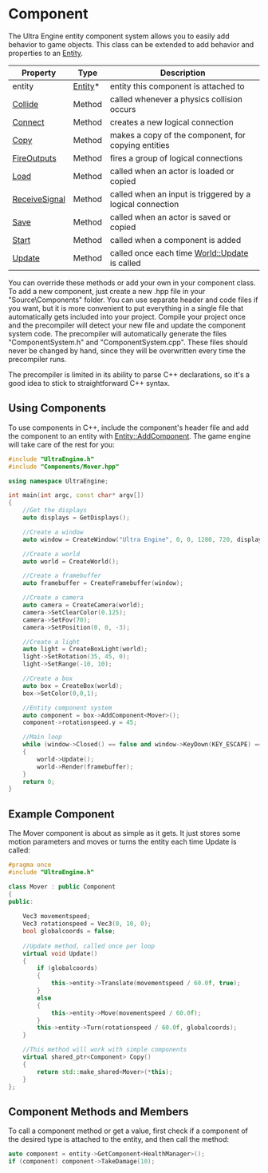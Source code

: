 # Component

The Ultra Engine entity component system allows you to easily add behavior to game objects. This class can be extended to add behavior and properties to an [Entity](Entity.md).

| Property | Type | Description |
|---|---|---|
| entity | [Entity](Entity.md)* | entity this component is attached to |
| [Collide](Component_Collide.md) | Method | called whenever a physics collision occurs |
| [Connect](Component_Connect.md) | Method | creates a new logical connection |
| [Copy](Component_Copy.md) | Method | makes a copy of the component, for copying entities |
| [FireOutputs](Component_FireOutput.md) | Method | fires a group of logical connections |
| [Load](Component_Load.md) | Method | called when an actor is loaded or copied |
| [ReceiveSignal](Component_ReceiveSignal.md) | Method | called when an input is triggered by a logical connection |
| [Save](Component_Save.md) | Method | called when an actor is saved or copied |
| [Start](Component_Start.md) | Method | called when a component is added |
| [Update](Component_Update.md) | Method | called once each time [World::Update](World_Update.md) is called |

You can override these methods or add your own in your component class. To add a new component, just create a new .hpp file in your "Source\Components" folder. You can use separate header and code files if you want, but it is more convenient to put everything in a single file that automatically gets included into your project. Compile your project once and the precompiler will detect your new file and update the component system code. The precompiler will automatically generate the files "ComponentSystem.h" and "ComponentSystem.cpp". These files should never be changed by hand, since they will be overwritten every time the precompiler runs.

The precompiler is limited in its ability to parse C++ declarations, so it's a good idea to stick to straightforward C++ syntax.

## Using Components

To use components in C++, include the component's header file and add the component to an entity with [Entity::AddComponent](Entity_AddComponent.md). The game engine will take care of the rest for you:

```c++
#include "UltraEngine.h"
#include "Components/Mover.hpp"

using namespace UltraEngine;

int main(int argc, const char* argv[])
{
    //Get the displays
    auto displays = GetDisplays();

    //Create a window
    auto window = CreateWindow("Ultra Engine", 0, 0, 1280, 720, displays[0], WINDOW_CENTER | WINDOW_TITLEBAR);

    //Create a world
    auto world = CreateWorld();

    //Create a framebuffer
    auto framebuffer = CreateFramebuffer(window);

    //Create a camera
    auto camera = CreateCamera(world);
    camera->SetClearColor(0.125);
    camera->SetFov(70);
    camera->SetPosition(0, 0, -3);

    //Create a light
    auto light = CreateBoxLight(world);
    light->SetRotation(35, 45, 0);
    light->SetRange(-10, 10);

    //Create a box
    auto box = CreateBox(world);
    box->SetColor(0,0,1);

    //Entity component system
    auto component = box->AddComponent<Mover>();
    component->rotationspeed.y = 45;

    //Main loop
    while (window->Closed() == false and window->KeyDown(KEY_ESCAPE) == false)
    {
        world->Update();
        world->Render(framebuffer);
    }
    return 0;
}
```

## Example Component

The Mover component is about as simple as it gets. It just stores some motion parameters and moves or turns the entity each time Update is called:
```c++
#pragma once
#include "UltraEngine.h"

class Mover : public Component
{
public: 
     
    Vec3 movementspeed;
    Vec3 rotationspeed = Vec3(0, 10, 0);
    bool globalcoords = false;
    
    //Update method, called once per loop
    virtual void Update()
    {
        if (globalcoords)
        {
            this->entity->Translate(movementspeed / 60.0f, true);
        }
        else
        {
            this->entity->Move(movementspeed / 60.0f);
        }
        this->entity->Turn(rotationspeed / 60.0f, globalcoords);
    }

    //This method will work with simple components
    virtual shared_ptr<Component> Copy()
    {
        return std::make_shared<Mover>(*this);
    }
}; 
```

## Component Methods and Members

To call a component method or get a value, first check if a component of the desired type is attached to the entity, and then call the method:
```c++
auto component = entity->GetComponent<HealthManager>();
if (component) component->TakeDamage(10);
```
